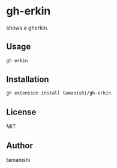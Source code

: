 # gh-erkin

shows a gherkin.

## Usage

```sh
gh erkin
```

## Installation

```sh
gh extension install tamanishi/gh-erkin
```

## License

MIT

## Author

tamanishi
